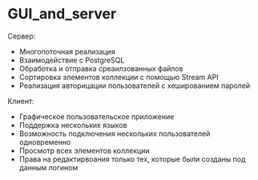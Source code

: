 # GUI_and_server

Сервер:
* Многопоточная реализация
* Взаимодействие с PostgreSQL
* Обработка и отправка среаилзованных файлов
* Сортировка элементов коллекции с помощью Stream API
* Реализация авторицации пользователей с хешированием паролей

Клиент:
* Графическое пользовательское приложение
* Поддержка нескольких языков
* Возможность подключения нескольких пользователей одновременно
* Просмотр всех элементов коллекции
* Права на редактирвоания только тех, которые были созданы под данным логином

